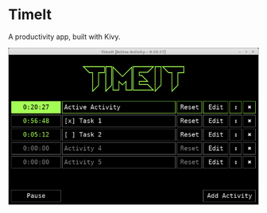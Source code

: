 
# TimeIt

A productivity app, built with Kivy. 

![kivy_screenshot.png](gifs/kivy_screenshot.png?raw=true "TimeIt")
